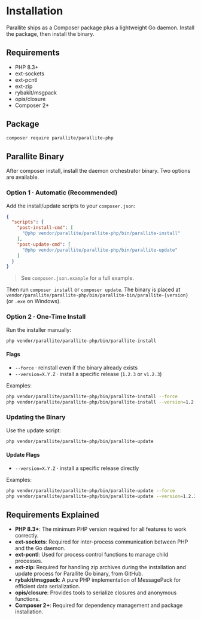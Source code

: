 # Installation

Parallite ships as a Composer package plus a lightweight Go daemon. Install the package, then install the binary.

## Requirements

- PHP 8.3+
- ext-sockets
- ext-pcntl
- ext-zip
- rybakit/msgpack
- opis/closure
- Composer 2+

## Package

```bash
composer require parallite/parallite-php
```

## Parallite Binary

After composer install, install the daemon orchestrator binary. Two options are available.

### Option 1 · Automatic (Recommended)

Add the install/update scripts to your `composer.json`:

```json
{
  "scripts": {
    "post-install-cmd": [
      "@php vendor/parallite/parallite-php/bin/parallite-install"
    ],
    "post-update-cmd": [
      "@php vendor/parallite/parallite-php/bin/parallite-update"
    ]
  }
}
```

> See `composer.json.example` for a full example.

Then run `composer install` or `composer update`. The binary is placed at
`vendor/parallite/parallite-php/bin/parallite-bin/parallite-{version}` (or `.exe` on Windows).

### Option 2 · One-Time Install

Run the installer manually:

```bash
php vendor/parallite/parallite-php/bin/parallite-install
```

#### Flags

- `--force` · reinstall even if the binary already exists
- `--version=X.Y.Z` · install a specific release (`1.2.3` or `v1.2.3`)

Examples:

```bash
php vendor/parallite/parallite-php/bin/parallite-install --force
php vendor/parallite/parallite-php/bin/parallite-install --version=1.2.3
```

### Updating the Binary

Use the update script:

```bash
php vendor/parallite/parallite-php/bin/parallite-update
```

#### Update Flags

- `--version=X.Y.Z` · install a specific release directly

Examples:

```bash
php vendor/parallite/parallite-php/bin/parallite-update --force
php vendor/parallite/parallite-php/bin/parallite-update --version=1.2.3
```

## Requirements Explained

- **PHP 8.3+**: The minimum PHP version required for all features to work correctly.
- **ext-sockets**: Required for inter-process communication between PHP and the Go daemon.
- **ext-pcntl**: Used for process control functions to manage child processes.
- **ext-zip**: Required for handling zip archives during the installation and update process for Parallite Go binary,
  from GitHub.
- **rybakit/msgpack**: A pure PHP implementation of MessagePack for efficient data serialization.
- **opis/closure**: Provides tools to serialize closures and anonymous functions.
- **Composer 2+**: Required for dependency management and package installation.

